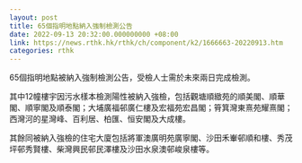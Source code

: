 ```yaml
---
layout: post
title: 65個指明地點納入強制檢測公告
date: 2022-09-13 20:32:00.000000000 +08:00
link: https://news.rthk.hk/rthk/ch/component/k2/1666663-20220913.htm
categories: rthk
---
```


65個指明地點被納入強制檢測公告，受檢人士需於未來兩日完成檢測。

其中12幢樓宇因污水樣本檢測陽性被納入強檢，包括觀塘順緻苑的順美閣、順華閣、順寧閣及順泰閣；大埔廣福邨廣仁樓及宏福苑宏昌閣；筲箕灣東熹苑耀熹閣；西灣河的星灣峰、百利居、柏匯、恒安閣及大成樓。

其餘同被納入強檢的住宅大廈包括將軍澳廣明苑廣寧閣、沙田禾輋邨順和樓、秀茂坪邨秀賢樓、柴灣興民邨民澤樓及沙田水泉澳邨峻泉樓等。
